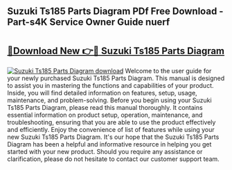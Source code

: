 ## Suzuki Ts185 Parts Diagram PDf Free Download - Part-s4K Service Owner Guide nuerf

# <h2><a href="http://dfohty.blite.top/?on=Suzuki+Ts185+Parts+Diagram">🔗Download New 👉🔴 Suzuki Ts185 Parts Diagram</a></h2>

[![Suzuki Ts185 Parts Diagram download](https://i.imgur.com/lujVjoI.png)](http://dfohty.blite.top/?on=Suzuki+Ts185+Parts+Diagram)
Welcome to the user guide for your newly purchased Suzuki Ts185 Parts Diagram. This manual is designed to assist you in mastering the functions and capabilities of your product. Inside, you will find detailed information on features, setup, usage, maintenance, and problem-solving. Before you begin using your Suzuki Ts185 Parts Diagram, please read this manual thoroughly. It contains essential information on product setup, operation, maintenance, and troubleshooting, ensuring that you are able to use the product effectively and efficiently. Enjoy the convenience of list of features while using your new Suzuki Ts185 Parts Diagram. It's our hope that the Suzuki Ts185 Parts Diagram has been a helpful and informative resource in helping you get started with your new product. Should you require any assistance or clarification, please do not hesitate to contact our customer support team.
